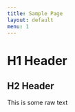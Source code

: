 ```yaml
---
title: Sample Page
layout: default
menu: 1
---
```


# H1 Header

## H2 Header

This is some raw text
